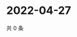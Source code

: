 # 2022-04-27

共 0 条

<!-- BEGIN WEIBO -->
<!-- 最后更新时间 Wed Apr 27 2022 02:16:12 GMT+0800 (China Standard Time) -->

<!-- END WEIBO -->
